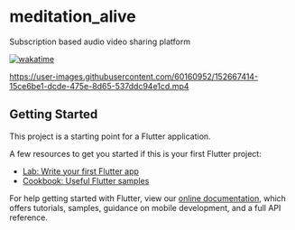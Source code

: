 # meditation_alive
Subscription based audio video sharing platform

[![wakatime](https://wakatime.com/badge/user/95cc268b-6e4f-469d-8aee-c933dee3f3be/project/44875a19-1172-465a-85e7-4c17da0d7106.svg)](https://wakatime.com/badge/user/95cc268b-6e4f-469d-8aee-c933dee3f3be/project/44875a19-1172-465a-85e7-4c17da0d7106)

https://user-images.githubusercontent.com/60160952/152667414-15ce6be1-dcde-475e-8d65-537ddc94e1cd.mp4

## Getting Started

This project is a starting point for a Flutter application.

A few resources to get you started if this is your first Flutter project:

- [Lab: Write your first Flutter app](https://flutter.dev/docs/get-started/codelab)
- [Cookbook: Useful Flutter samples](https://flutter.dev/docs/cookbook)

For help getting started with Flutter, view our
[online documentation](https://flutter.dev/docs), which offers tutorials,
samples, guidance on mobile development, and a full API reference.
